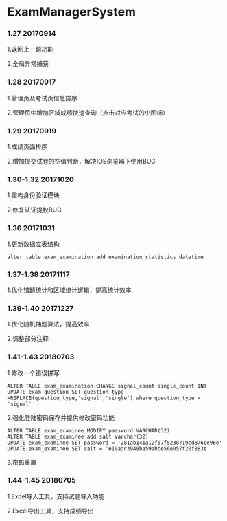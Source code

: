 # ExamManagerSystem
### 1.27 20170914
  1.返回上一题功能
  
  2.全局异常捕获
### 1.28 20170917
  1.管理页及考试页信息排序
  
  2.管理页中增加区域成绩快速查询（点击对应考试的小图标）
### 1.29 20170919
  1.成绩页面排序
   
  2.增加提交试卷的空值判断，解决IOS浏览器下使用BUG 
### 1.30-1.32 20171020
  1.重构身份验证模块
   
  2.修复认证提权BUG
  
 ### 1.36  20171031
  1.更新数据库表结构
  ```
  alter table exam_examination add examination_statistics datetime
  ```
 ### 1.37-1.38 20171117
  1.优化错题统计和区域统计逻辑，提高统计效率
 
 ### 1.39-1.40 20171227
   1.优化随机抽题算法，提高效率
   
   2.调整部分注释
 ### 1.41-1.43 20180703
   1.修改一个错误拼写
  ```
  ALTER TABLE exam_examination CHANGE signal_count single_count INT
  UPDATE exam_question SET question_type =REPLACE(question_type,'signal','single') where question_type = 'signal'
  ```
   2.强化登陆密码保存并提供修改密码功能
   ```
   ALTER TABLE exam_examinee MODIFY password VARCHAR(32)
   ALTER TABLE exam_examinee add salt varchar(32)
   UPDATE exam_examinee SET password = '281ab141a12f67f5238719cd876ce96e'
   UPDATE exam_examinee SET salt = 'e10adc3949ba59abbe56e057f20f883e'
   ```
   3.密码重置
 ### 1.44-1.45 20180705
   1.Excel导入工具，支持试题导入功能
   
   2.Excel导出工具，支持成绩导出